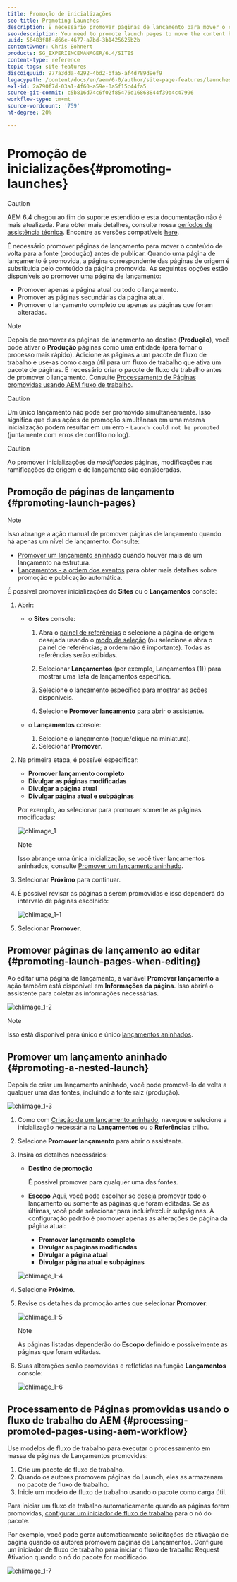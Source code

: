 ```yaml
---
title: Promoção de inicializações
seo-title: Promoting Launches
description: É necessário promover páginas de lançamento para mover o conteúdo de volta para a fonte (produção) antes de publicar.
seo-description: You need to promote launch pages to move the content back into the source (production) before publishing.
uuid: 56483f8f-d66e-4677-a7bd-3b1425625b2b
contentOwner: Chris Bohnert
products: SG_EXPERIENCEMANAGER/6.4/SITES
content-type: reference
topic-tags: site-features
discoiquuid: 977a3dda-4292-4bd2-bfa5-af4d789d9ef9
legacypath: /content/docs/en/aem/6-0/author/site-page-features/launches
exl-id: 2a790f7d-03a1-4f60-a59e-0a5f15c44fa5
source-git-commit: c5b816d74c6f02f85476d16868844f39b4c47996
workflow-type: tm+mt
source-wordcount: '759'
ht-degree: 20%

---
```


# Promoção de inicializações{#promoting-launches}

>[!CAUTION]
>
>AEM 6.4 chegou ao fim do suporte estendido e esta documentação não é mais atualizada. Para obter mais detalhes, consulte nossa [períodos de assistência técnica](https://helpx.adobe.com/br/support/programs/eol-matrix.html). Encontre as versões compatíveis [here](https://experienceleague.adobe.com/docs/).

É necessário promover páginas de lançamento para mover o conteúdo de volta para a fonte (produção) antes de publicar. Quando uma página de lançamento é promovida, a página correspondente das páginas de origem é substituída pelo conteúdo da página promovida. As seguintes opções estão disponíveis ao promover uma página de lançamento:

* Promover apenas a página atual ou todo o lançamento.
* Promover as páginas secundárias da página atual.
* Promover o lançamento completo ou apenas as páginas que foram alteradas.

>[!NOTE]
>
>Depois de promover as páginas de lançamento ao destino (**Produção**), você pode ativar o **Produção** páginas como uma entidade (para tornar o processo mais rápido). Adicione as páginas a um pacote de fluxo de trabalho e use-as como carga útil para um fluxo de trabalho que ativa um pacote de páginas. É necessário criar o pacote de fluxo de trabalho antes de promover o lançamento. Consulte [Processamento de Páginas promovidas usando AEM fluxo de trabalho](#processing-promoted-pages-using-aem-workflow).

>[!CAUTION]
>
>Um único lançamento não pode ser promovido simultaneamente. Isso significa que duas ações de promoção simultâneas em uma mesma inicialização podem resultar em um erro - `Launch could not be promoted` (juntamente com erros de conflito no log).

>[!CAUTION]
>
>Ao promover inicializações de *modificados* páginas, modificações nas ramificações de origem e de lançamento são consideradas.

## Promoção de páginas de lançamento {#promoting-launch-pages}

>[!NOTE]
>
>Isso abrange a ação manual de promover páginas de lançamento quando há apenas um nível de lançamento. Consulte:
>
>* [Promover um lançamento aninhado](#promoting-a-nested-launch) quando houver mais de um lançamento na estrutura.
>* [Lançamentos - a ordem dos eventos](/help/sites-authoring/launches.md#launches-the-order-of-events) para obter mais detalhes sobre promoção e publicação automática.
>


É possível promover inicializações do **Sites** ou o **Lançamentos** console:

1. Abrir:

   * o **Sites** console:

      1. Abra o [painel de referências](/help/sites-authoring/author-environment-tools.md#references) e selecione a página de origem desejada usando o [modo de seleção](/help/sites-authoring/basic-handling.md) (ou selecione e abra o painel de referências; a ordem não é importante). Todas as referências serão exibidas.

      1. Selecionar **Lançamentos** (por exemplo, Lançamentos (1)) para mostrar uma lista de lançamentos específica.
      1. Selecione o lançamento específico para mostrar as ações disponíveis.
      1. Selecione **Promover lançamento** para abrir o assistente.
   * o **Lançamentos** console:

      1. Selecione o lançamento (toque/clique na miniatura).
      1. Selecionar **Promover**.


1. Na primeira etapa, é possível especificar:

   * **Promover lançamento completo**
   * **Divulgar as páginas modificadas**
   * **Divulgar a página atual**
   * **Divulgar página atual e subpáginas**

   Por exemplo, ao selecionar para promover somente as páginas modificadas:

   ![chlimage_1](assets/chlimage_1.png)

   >[!NOTE]
   >
   >Isso abrange uma única inicialização, se você tiver lançamentos aninhados, consulte [Promover um lançamento aninhado](#promoting-a-nested-launch).

1. Selecionar **Próximo** para continuar.
1. É possível revisar as páginas a serem promovidas e isso dependerá do intervalo de páginas escolhido:

   ![chlimage_1-1](assets/chlimage_1-1.png)

1. Selecionar **Promover**.

## Promover páginas de lançamento ao editar {#promoting-launch-pages-when-editing}

Ao editar uma página de lançamento, a variável **Promover lançamento** a ação também está disponível em **Informações da página**. Isso abrirá o assistente para coletar as informações necessárias.

![chlimage_1-2](assets/chlimage_1-2.png)

>[!NOTE]
>
>Isso está disponível para único e único [lançamentos aninhados](#promoting-a-nested-launch).

## Promover um lançamento aninhado {#promoting-a-nested-launch}

Depois de criar um lançamento aninhado, você pode promovê-lo de volta a qualquer uma das fontes, incluindo a fonte raiz (produção).

![chlimage_1-3](assets/chlimage_1-3.png)

1. Como com [Criação de um lançamento aninhado](/help/sites-authoring/launches-creating.md#creating-a-nested-launch), navegue e selecione a inicialização necessária na **Lançamentos** ou o **Referências** trilho.
1. Selecione **Promover lançamento** para abrir o assistente.

1. Insira os detalhes necessários:

   * **Destino de promoção**

      É possível promover para qualquer uma das fontes.

   * **Escopo**
Aqui, você pode escolher se deseja promover todo o lançamento ou somente as páginas que foram editadas. Se as últimas, você pode selecionar para incluir/excluir subpáginas. A configuração padrão é promover apenas as alterações de página da página atual:

      * **Promover lançamento completo**
      * **Divulgar as páginas modificadas**
      * **Divulgar a página atual**
      * **Divulgar página atual e subpáginas**

   ![chlimage_1-4](assets/chlimage_1-4.png)

1. Selecione **Próximo**.
1. Revise os detalhes da promoção antes que selecionar **Promover**:

   ![chlimage_1-5](assets/chlimage_1-5.png)

   >[!NOTE]
   >
   >As páginas listadas dependerão do **Escopo** definido e possivelmente as páginas que foram editadas.

1. Suas alterações serão promovidas e refletidas na função **Lançamentos** console:

   ![chlimage_1-6](assets/chlimage_1-6.png)

## Processamento de Páginas promovidas usando o fluxo de trabalho do AEM {#processing-promoted-pages-using-aem-workflow}

Use modelos de fluxo de trabalho para executar o processamento em massa de páginas de Lançamentos promovidas:

1. Crie um pacote de fluxo de trabalho.
1. Quando os autores promovem páginas do Launch, eles as armazenam no pacote de fluxo de trabalho.
1. Inicie um modelo de fluxo de trabalho usando o pacote como carga útil.

Para iniciar um fluxo de trabalho automaticamente quando as páginas forem promovidas, [configurar um iniciador de fluxo de trabalho](/help/sites-administering/workflows-starting.md#workflows-launchers) para o nó do pacote.

Por exemplo, você pode gerar automaticamente solicitações de ativação de página quando os autores promovem páginas de Lançamentos. Configure um iniciador de fluxo de trabalho para iniciar o fluxo de trabalho Request Ativation quando o nó do pacote for modificado.

![chlimage_1-7](assets/chlimage_1-7.png)
